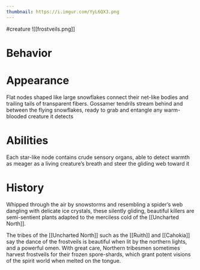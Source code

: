 ```yaml
---
thumbnail: https://i.imgur.com/YyL6QX3.png
---
```


#creature
![[frostveils.png]]

# Behavior
# Appearance
Flat nodes shaped like large snowflakes connect their net-like bodies and trailing tails of transparent fibers. Gossamer tendrils stream behind and between the flying snowflakes, ready to grab and entangle any warm-blooded creature it detects
# Abilities
Each star-like node contains crude sensory organs, able to detect warmth as meager as a living creature’s breath and steer the gliding web toward it
# History
Whipped through the air by snowstorms and resembling a spider’s web dangling with delicate ice crystals, these silently gliding, beautiful killers are semi-sentient plants adapted to the merciless cold of the [[Uncharted North]].

The tribes of the [[Uncharted North]] such as the [[Ruith]] and [[Cahokia]] say the dance of the frostveils is beautiful when lit by the northern lights, and a powerful omen. With great care, Northern tribesmen sometimes harvest frostveils for their frozen spore-shards, which grant potent visions of the spirit world when melted on the tongue.
